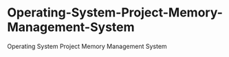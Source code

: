 # Operating-System-Project-Memory-Management-System
Operating System Project Memory Management System 
